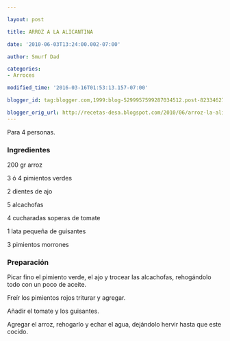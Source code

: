 ```yaml
---

layout: post

title: ARROZ A LA ALICANTINA

date: '2010-06-03T13:24:00.002-07:00'

author: Smurf Dad

categories:
- Arroces

modified_time: '2016-03-16T01:53:13.157-07:00'

blogger_id: tag:blogger.com,1999:blog-5299957599287034512.post-8233462721898787802

blogger_orig_url: http://recetas-desa.blogspot.com/2010/06/arroz-la-alicantina.html
---
```


Para 4 personas.

<h3>Ingredientes</h3>

200 gr arroz

3 ó 4 pimientos verdes

2 dientes de ajo

5 alcachofas

4 cucharadas soperas de tomate

1 lata pequeña de guisantes

3 pimientos morrones

<h3>Preparación</h3>

Picar fino el pimiento verde, el ajo y trocear las alcachofas, rehogándolo todo con un poco de aceite.

Freír los pimientos rojos triturar y agregar.

Añadir el tomate y los guisantes.

Agregar el arroz, rehogarlo y echar el agua, dejándolo hervir hasta que este cocido.
